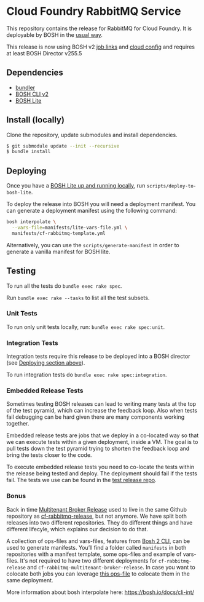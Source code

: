 # Cloud Foundry RabbitMQ Service

This repository contains the release for RabbitMQ for Cloud Foundry.
It is deployable by BOSH in the [usual way](https://bosh.io/docs/deploying.html).

This release is now using BOSH v2 [job links](https://bosh.io/docs/links.html) and [cloud config](https://bosh.io/docs/cloud-config.html) and requires at least BOSH Director v255.5

## Dependencies

- [bundler](http://bundler.io/)
- [BOSH CLI v2](https://bosh.io/docs/cli-v2.html#install)
- [BOSH Lite](https://bosh.io/docs/bosh-lite)


## Install (locally)

Clone the repository, update submodules and install dependencies.
```bash
$ git submodule update --init --recursive
$ bundle install
```

## Deploying

Once you have a [BOSH Lite up and running locally](https://bosh.io/docs/bosh-lite), run `scripts/deploy-to-bosh-lite`.

To deploy the release into BOSH you will need a deployment manifest. You can generate a deployment manifest using the following command:
```sh
bosh interpolate \
  --vars-file=manifests/lite-vars-file.yml \
  manifests/cf-rabbitmq-template.yml
```

Alternatively, you can use the `scripts/generate-manifest` in order to generate a vanilla manifest for BOSH lite.

## Testing

To run all the tests do `bundle exec rake spec`.

Run `bundle exec rake --tasks` to list all the test subsets.

### Unit Tests

To run only unit tests locally, run: `bundle exec rake spec:unit`.

### Integration Tests
Integration tests require this release to be deployed into a BOSH director (see [Deploying section above](#deploying)).

To run integration tests do `bundle exec rake spec:integration`.

### Embedded Release Tests

Sometimes testing BOSH releases can lead to writing many tests at the top of
the test pyramid, which can increase the feedback loop. Also when tests fail
debugging can be hard given there are many components working together.

Embedded release tests are jobs that we deploy in a co-located way so that we
can execute tests within a given deployment, inside a VM. The goal is to pull
tests down the test pyramid trying to shorten the feedback loop and bring the
tests closer to the code.

To execute embedded release tests you need to co-locate the tests within the
release being tested and deploy. The deployment should fail if the tests fail.
The tests we use can be found in the [test release repo](https://github.com/pivotal-cf/cf-rabbitmq-test-release).

### Bonus
Back in time [Multitenant Broker Release](https://github.com/pivotal-cf/cf-rabbitmq-multitenant-broker-release/) used to live in the same Github repository as [cf-rabbitmq-release](https://github.com/pivotal-cf/cf-rabbitmq-release), but not anymore. We have split both releases into two different repositories. They do different things and have different lifecyle, which explains our decision to do that.

A collection of ops-files and vars-files, features from [Bosh 2 CLI](https://bosh.io/docs/cli-int/), can be used to generate manifests. You’ll find a folder called `manifests` in both repositories with a manifest template, some ops-files and example of vars-files. It's not required to have two different deployments for `cf-rabbitmq-release` and `cf-rabbitmq-multitenant-broker-release`. In case you want to colocate both jobs you can leverage [this ops-file](https://github.com/pivotal-cf/cf-rabbitmq-multitenant-broker-release/blob/master/manifests/add-cf-rabbitmq.yml) to colocate them in the same deployment.

More information about bosh interpolate here: https://bosh.io/docs/cli-int/


